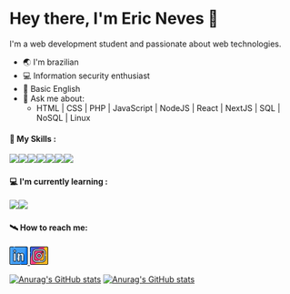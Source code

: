 # Hey there, I'm Eric Neves 👋

I'm a web development student and passionate about web technologies.

- 🌏 I'm brazilian 
- 💻 Information security enthusiast
- 📜 Basic English
- 💬 Ask me about:
    - HTML | CSS | PHP | JavaScript | NodeJS | React | NextJS | SQL | NoSQL | Linux

#### 🚀 My Skills :
<img src="https://img.icons8.com/color/256/html-5.png" width="42px"><img src="https://img.icons8.com/fluency/256/css3.png"  width="42px"><img src="https://img.icons8.com/fluency/256/javascript.png"  width="42px"><img src="https://img.icons8.com/fluency/256/node-js.png"  width="42px"><img src="https://img.icons8.com/?size=512&id=qcPZJD5DNDto&format=png"  width="42px"><img src="https://img.icons8.com/?size=512&id=UFXRpPFebwa2&format=png" width="42px"><img src="https://img.icons8.com/?size=512&id=62452&format=png" width="42px">
#### 💻 I'm currently learning :

<img src="https://img.icons8.com/external-others-amoghdesign/256/external-react-native-soleicons-fill-vol-1-others-amoghdesign.png"  width="42px"><img src="https://img.icons8.com/color/256/mongodb.png"  width="42px">

#### 🛰 How to reach me:

<a href="https://www.linkedin.com/in/ericnevesrr/">
    <img src="./assets/img/linkedin.png" />
</a>
<a href="https://www.instagram.com/ericneves_dev/">
    <img src="./assets/img/instagram.png" />
</a>

[![Anurag's GitHub stats](https://github-readme-stats.vercel.app/api?username=ericneves&theme=radical&show_icons=true)](https://github.com/anuraghazra/github-readme-stats)
[![Anurag's GitHub stats](https://github-readme-stats.vercel.app/api/top-langs/?username=ericneves&layout=compact&theme=radical)](https://github.com/anuraghazra/github-readme-stats)

 
